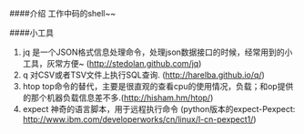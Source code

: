 ####介绍
工作中码的shell~~

####小工具
1. jq 是一个JSON格式信息处理命令，处理json数据接口的时候，经常用到的小工具，灰常方便~ (http://stedolan.github.com/jq)
2. q 对CSV或者TSV文件上执行SQL查询. (http://harelba.github.io/q/)
3. htop top命令的替代，主要是很直观的查看cpu的使用情况，负载；和op提供的那个机器负载信息差不多.(http://hisham.hm/htop/)
4. expect 神奇的语言脚本，用于远程执行命令 (python版本的expect-Pexpect: http://www.ibm.com/developerworks/cn/linux/l-cn-pexpect1/)
